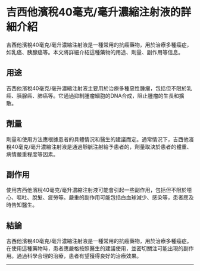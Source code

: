 # 吉西他濱稅40毫克/毫升濃縮注射液的詳細介紹
吉西他濱稅40毫克/毫升濃縮注射液是一種常用的抗癌藥物，用於治療多種癌症，如乳癌、胰腺癌等。本文將詳細介紹這種藥物的用途、劑量、副作用等信息。
## 用途
吉西他濱稅40毫克/毫升濃縮注射液主要用於治療多種惡性腫瘤，包括但不限於乳癌、胰腺癌、肺癌等。它通過抑制腫瘤細胞的DNA合成，阻止腫瘤的生長和擴散。
## 劑量
劑量和使用方法應根據患者的具體情況和醫生的建議而定。通常情況下，吉西他濱稅40毫克/毫升濃縮注射液是通過靜脈注射給予患者的，劑量取決於患者的體重、病情嚴重程度等因素。
## 副作用
使用吉西他濱稅40毫克/毫升濃縮注射液可能會引起一些副作用，包括但不限於噁心、嘔吐、脫髮、疲勞等。嚴重的副作用可能包括白血球減少、感染等，患者應及時告知醫生。
## 結論
吉西他濱稅40毫克/毫升濃縮注射液是一種常用的抗癌藥物，用於治療多種癌症。在使用這種藥物時，患者應嚴格按照醫生的建議使用，並密切關注可能出現的副作用。通過科學合理的治療，患者有望獲得良好的治療效果。
---